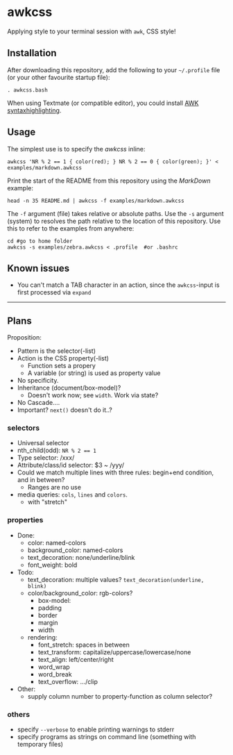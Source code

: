 # awkcss

Applying style to your terminal session with `awk`, CSS style!


## Installation

After downloading this repository, add the following to your `~/.profile` file (or your other favourite startup file):

	. awkcss.bash

When using Textmate (or compatible editor), you could install [AWK syntaxhighlighting][awk-tmLanguage].


## Usage

The simplest use is to specify the _awkcss_ inline:

	awkcss 'NR % 2 == 1 { color(red); } NR % 2 == 0 { color(green); }' < examples/markdown.awkcss

Print the start of the README from this repository using the _MarkDown_ example:

	head -n 35 README.md | awkcss -f examples/markdown.awkcss

The `-f` argument (file) takes relative or absolute paths. Use the `-s` argument (system) to resolves the path relative to the location of this repository. Use this to refer to the examples from anywhere:

	cd #go to home folder
	awkcss -s examples/zebra.awkcss < .profile  #or .bashrc


## Known issues

* You can't match a TAB character in an action, since the `awkcss`-input is first processed via `expand`


  [awk-tmLanguage]: https://github.com/zhf/lang-tm


----

## Plans

Proposition:

* Pattern is the selector(-list)
* Action is the CSS property(-list)
	- Function sets a propery
	- A variable (or string) is used as property value
* No specificity.
* Inheritance (document/box-model)?
	- Doesn't work now; see `width`. Work via state?
* No Cascade....
* Important? `next()` doesn't do it..?


### selectors

* Universal selector
* nth_child(odd): `NR % 2 == 1`
* Type selector: /xxx/
* Attribute/class/id selector: $3 ~ /yyy/
* Could we match multiple lines with three rules: begin+end condition, and in between?
	- Ranges are no use
* media queries: `cols`, `lines` and `colors`.
	- with "stretch"

### properties

* Done:
	- color: named-colors
	- background_color: named-colors
	- text_decoration: none/underline/blink
	- font_weight: bold
* Todo:
	- text_decoration: multiple values? `text_decoration(underline, blink)`
	- color/background_color: rgb-colors?
		+ box-model:
		- padding
		- border
		- margin
		- width
	+ rendering:
		- font_stretch: spaces in between
		- text_transform: capitalize/uppercase/lowercase/none
		- text_align: left/center/right
		- word_wrap
		- word_break
		- text_overflow: .../clip
* Other:
	+ supply column number to property-function as column selector?


### others

* specify `--verbose` to enable printing warnings to stderr
* specify programs as  strings on command line (something with temporary files)
